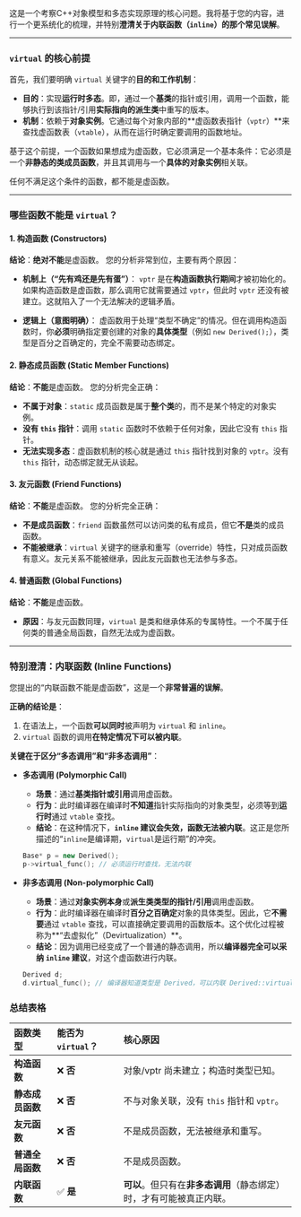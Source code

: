 这是一个考察C++对象模型和多态实现原理的核心问题。我将基于您的内容，进行一个更系统化的梳理，并特别**澄清关于内联函数（`inline`）的那个常见误解**。

-----

### `virtual` 的核心前提

首先，我们要明确 `virtual` 关键字的**目的和工作机制**：

  * **目的**：实现**运行时多态**。即，通过一个**基类**的指针或引用，调用一个函数，能够执行到该指针/引用**实际指向的派生类**中重写的版本。
  * **机制**：依赖于**对象实例**。它通过每个对象内部的\*\*虚函数表指针（`vptr`）\*\*来查找虚函数表（`vtable`），从而在运行时确定要调用的函数地址。

基于这个前提，一个函数如果想成为虚函数，它必须满足一个基本条件：它必须是一个**非静态的类成员函数**，并且其调用与一个**具体的对象实例**相关联。

任何不满足这个条件的函数，都不能是虚函数。

-----

### 哪些函数不能是 `virtual`？

#### 1\. 构造函数 (Constructors)

**结论**：**绝对不能**是虚函数。
您的分析非常到位，主要有两个原因：

  * **机制上（“先有鸡还是先有蛋”）**：
    `vptr` 是在**构造函数执行期间**才被初始化的。如果构造函数是虚函数，那么调用它就需要通过 `vptr`，但此时 `vptr` 还没有被建立。这就陷入了一个无法解决的逻辑矛盾。

  * **逻辑上（意图明确）**：
    虚函数用于处理“类型不确定”的情况。但在调用构造函数时，你**必须**明确指定要创建的对象的**具体类型**（例如 `new Derived();`），类型是百分之百确定的，完全不需要动态绑定。

#### 2\. 静态成员函数 (Static Member Functions)

**结论**：**不能**是虚函数。
您的分析完全正确：

  * **不属于对象**：`static` 成员函数是属于**整个类**的，而不是某个特定的对象实例。
  * **没有 `this` 指针**：调用 `static` 函数时不依赖于任何对象，因此它没有 `this` 指针。
  * **无法实现多态**：虚函数机制的核心就是通过 `this` 指针找到对象的 `vptr`。没有 `this` 指针，动态绑定就无从谈起。

#### 3\. 友元函数 (Friend Functions)

**结论**：**不能**是虚函数。
您的分析完全正确：

  * **不是成员函数**：`friend` 函数虽然可以访问类的私有成员，但它**不是**类的成员函数。
  * **不能被继承**：`virtual` 关键字的继承和重写（override）特性，只对成员函数有意义。友元关系不能被继承，因此友元函数也无法参与多态。

#### 4\. 普通函数 (Global Functions)

**结论**：**不能**是虚函数。

  * **原因**：与友元函数同理，`virtual` 是类和继承体系的专属特性。一个不属于任何类的普通全局函数，自然无法成为虚函数。

-----

### 特别澄清：内联函数 (Inline Functions)

您提出的“内联函数不能是虚函数”，这是一个**非常普遍的误解**。

**正确的结论是**：

1.  在语法上，一个函数**可以同时**被声明为 `virtual` 和 `inline`。
2.  `virtual` 函数的调用**在特定情况下可以被内联**。

**关键在于区分“多态调用”和“非多态调用”**：

  * **多态调用 (Polymorphic Call)**

      * **场景**：通过**基类指针或引用**调用虚函数。
      * **行为**：此时编译器在编译时**不知道**指针实际指向的对象类型，必须等到**运行时**通过 `vtable` 查找。
      * **结论**：在这种情况下，**`inline` 建议会失效，函数无法被内联**。这正是您所描述的“`inline`是编译期，`virtual`是运行期”的冲突。

    <!-- end list -->

    ```cpp
    Base* p = new Derived();
    p->virtual_func(); // 必须运行时查找，无法内联
    ```

  * **非多态调用 (Non-polymorphic Call)**

      * **场景**：通过**对象实例本身**或**派生类类型的指针/引用**调用虚函数。
      * **行为**：此时编译器在编译时**百分之百确定**对象的具体类型。因此，它**不需要**通过 `vtable` 查找，可以直接确定要调用的函数版本。这个优化过程被称为\*\*“去虚拟化”（Devirtualization）\*\*。
      * **结论**：因为调用已经变成了一个普通的静态调用，所以**编译器完全可以采纳 `inline` 建议**，对这个虚函数进行内联。

    <!-- end list -->

    ```cpp
    Derived d;
    d.virtual_func(); // 编译器知道类型是 Derived，可以内联 Derived::virtual_func()
    ```

### 总结表格

| 函数类型       | 能否为 `virtual`？ | 核心原因                                   |
| :--------- | :------------- | :------------------------------------- |
| **构造函数**   | ❌ **否**        | 对象/vptr 尚未建立；构造时类型已知。                  |
| **静态成员函数** | ❌ **否**        | 不与对象关联，没有 `this` 指针和 `vptr`。           |
| **友元函数**   | ❌ **否**        | 不是成员函数，无法被继承和重写。                       |
| **普通全局函数** | ❌ **否**        | 不是成员函数。                                |
| **内联函数**   | ✅ **是**        | **可以**。但只有在**非多态调用**（静态绑定）时，才有可能被真正内联。 |
